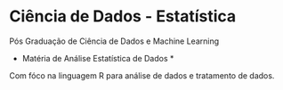 # Ciência de Dados - Estatística
Pós Graduação de Ciência de Dados e Machine Learning

* Matéria de Análise Estatística de Dados *

Com fóco na linguagem R para análise de dados e tratamento de dados.
